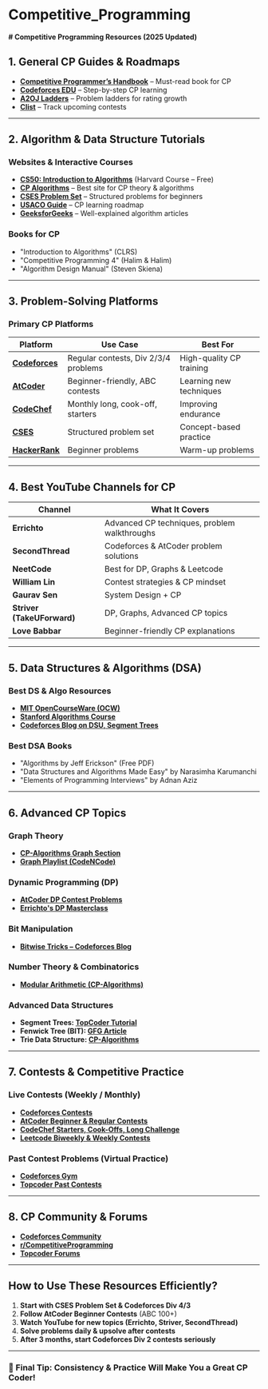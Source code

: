 # Competitive_Programming
**# Competitive Programming Resources (2025 Updated)**

## **1. General CP Guides & Roadmaps**
- **[Competitive Programmer’s Handbook](https://cses.fi/book/book.pdf)** – Must-read book for CP  
- **[Codeforces EDU](https://codeforces.com/edu/)** – Step-by-step CP learning  
- **[A2OJ Ladders](https://a2oj.com/Ladders.html)** – Problem ladders for rating growth  
- **[Clist](https://clist.by/)** – Track upcoming contests  

---

## **2. Algorithm & Data Structure Tutorials**
### **Websites & Interactive Courses**
- **[CS50: Introduction to Algorithms](https://cs50.harvard.edu/ai/2023/)** (Harvard Course – Free)  
- **[CP Algorithms](https://cp-algorithms.com/)** – Best site for CP theory & algorithms  
- **[CSES Problem Set](https://cses.fi/problemset/)** – Structured problems for beginners  
- **[USACO Guide](https://usaco.guide/)** – CP learning roadmap  
- **[GeeksforGeeks](https://www.geeksforgeeks.org/)** – Well-explained algorithm articles  

### **Books for CP**
- "Introduction to Algorithms" (CLRS)
- "Competitive Programming 4" (Halim & Halim)  
- "Algorithm Design Manual" (Steven Skiena)  

---

## **3. Problem-Solving Platforms**
### **Primary CP Platforms**
| Platform | Use Case | Best For |
|----------|---------|----------|
| **[Codeforces](https://codeforces.com/)** | Regular contests, Div 2/3/4 problems | High-quality CP training |
| **[AtCoder](https://atcoder.jp/)** | Beginner-friendly, ABC contests | Learning new techniques |
| **[CodeChef](https://www.codechef.com/)** | Monthly long, cook-off, starters | Improving endurance |
| **[CSES](https://cses.fi/problemset/)** | Structured problem set | Concept-based practice |
| **[HackerRank](https://www.hackerrank.com/domains/algorithms)** | Beginner problems | Warm-up problems |

---

## **4. Best YouTube Channels for CP**
| Channel | What It Covers |
|---------|---------------|
| **Errichto** | Advanced CP techniques, problem walkthroughs |
| **SecondThread** | Codeforces & AtCoder problem solutions |
| **NeetCode** | Best for DP, Graphs & Leetcode |
| **William Lin** | Contest strategies & CP mindset |
| **Gaurav Sen** | System Design + CP |
| **Striver (TakeUForward)** | DP, Graphs, Advanced CP topics |
| **Love Babbar** | Beginner-friendly CP explanations |

---

## **5. Data Structures & Algorithms (DSA)**
### **Best DS & Algo Resources**
- **[MIT OpenCourseWare (OCW)](https://ocw.mit.edu/courses/electrical-engineering-and-computer-science/6-006-introduction-to-algorithms-fall-2011/)**  
- **[Stanford Algorithms Course](https://online.stanford.edu/courses/cs161-design-and-analysis-algorithms)**  
- **[Codeforces Blog on DSU, Segment Trees](https://codeforces.com/blog/entry/68953)**  

### **Best DSA Books**
- "Algorithms by Jeff Erickson" (Free PDF)  
- "Data Structures and Algorithms Made Easy" by Narasimha Karumanchi  
- "Elements of Programming Interviews" by Adnan Aziz  

---

## **6. Advanced CP Topics**
### **Graph Theory**
- **[CP-Algorithms Graph Section](https://cp-algorithms.com/graph/)**  
- **[Graph Playlist (CodeNCode)](https://www.youtube.com/playlist?list=PL2q4fbVm1Ik6DCzm9XZJbNwyHtHGclcEh)**  

### **Dynamic Programming (DP)**
- **[AtCoder DP Contest Problems](https://atcoder.jp/contests/dp/tasks)**  
- **[Errichto's DP Masterclass](https://www.youtube.com/watch?v=0QNFv1U2F-U)**  

### **Bit Manipulation**
- **[Bitwise Tricks – Codeforces Blog](https://codeforces.com/blog/entry/73558)**  

### **Number Theory & Combinatorics**
- **[Modular Arithmetic (CP-Algorithms)](https://cp-algorithms.com/algebra/modular-arithmetic.html)**  

### **Advanced Data Structures**
- **Segment Trees: [TopCoder Tutorial](https://www.topcoder.com/thrive/articles/Segment%20Trees%20Made%20Easy)**  
- **Fenwick Tree (BIT): [GFG Article](https://www.geeksforgeeks.org/binary-indexed-tree-or-fenwick-tree-2/)**  
- **Trie Data Structure: [CP-Algorithms](https://cp-algorithms.com/string/trie.html)**  

---

## **7. Contests & Competitive Practice**
### **Live Contests (Weekly / Monthly)**
- **[Codeforces Contests](https://codeforces.com/contests)**  
- **[AtCoder Beginner & Regular Contests](https://atcoder.jp/contests/)**  
- **[CodeChef Starters, Cook-Offs, Long Challenge](https://www.codechef.com/contests)**  
- **[Leetcode Biweekly & Weekly Contests](https://leetcode.com/contest/)**  

### **Past Contest Problems (Virtual Practice)**
- **[Codeforces Gym](https://codeforces.com/gyms)**  
- **[Topcoder Past Contests](https://www.topcoder.com/challenges)**  

---

## **8. CP Community & Forums**
- **[Codeforces Community](https://codeforces.com/blog/)**  
- **[r/CompetitiveProgramming](https://www.reddit.com/r/CompetitiveProgramming/)**  
- **[Topcoder Forums](https://www.topcoder.com/community/)**  

---

## **How to Use These Resources Efficiently?**
1. **Start with CSES Problem Set & Codeforces Div 4/3**  
2. **Follow AtCoder Beginner Contests** (ABC 100+)  
3. **Watch YouTube for new topics (Errichto, Striver, SecondThread)**  
4. **Solve problems daily & upsolve after contests**  
5. **After 3 months, start Codeforces Div 2 contests seriously**  

---

### **🚀 Final Tip: Consistency & Practice Will Make You a Great CP Coder!**

